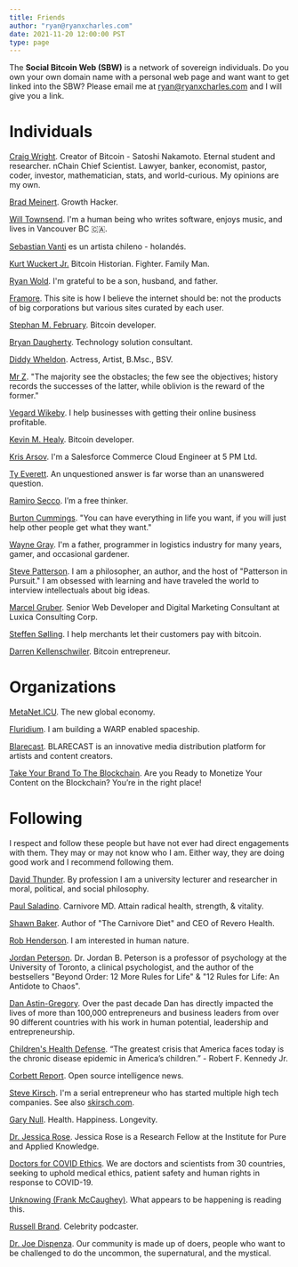 ```yaml
---
title: Friends
author: "ryan@ryanxcharles.com"
date: 2021-11-20 12:00:00 PST
type: page
---
```


The **Social Bitcoin Web (SBW)** is a network of sovereign individuals. Do you own your own domain name with a personal web page and want want to get linked into the SBW? Please email me at ryan@ryanxcharles.com and I will give you a link.

# Individuals

[Craig Wright](https://craigwright.net). Creator of Bitcoin - Satoshi Nakamoto. Eternal student and researcher. nChain Chief Scientist. Lawyer, banker, economist, pastor, coder, investor, mathematician, stats, and world-curious. My opinions are my own.

[Brad Meinert](https://bigbadbrad.com). Growth Hacker.

[Will Townsend](https://will.townsend.io). I'm a human being who writes software, enjoys music, and lives in Vancouver BC 🇨🇦.

[Sebastian Vanti](https://sebastianvanti.com) es un artista chileno - holandés.

[Kurt Wuckert Jr.](https://kurtwuckertjr.com) Bitcoin Historian. Fighter. Family Man.

[Ryan Wold](https://www.ryanwold.net). I'm grateful to be a son, husband, and father.

[Framore](http://framore.net). This site is how I believe the internet should be: not the products of big corporations but various sites curated by each user.

[Stephan M. February](https://february.sg). Bitcoin developer.

[Bryan Daugherty](https://bryandaugherty.net). Technology solution consultant.

[Diddy Wheldon](https://www.diddywheldon.co.uk). Actress, Artist, B.Msc., BSV.

[Mr Z](https://mrz1818.com). "The majority see the obstacles; the few see the objectives; history records the successes of the latter, while oblivion is the reward of the former."

[Vegard Wikeby](https://vegardwikeby.com). I help businesses with getting their online business profitable.

[Kevin M. Healy](https://kevinmhealy.com). Bitcoin developer.

[Kris Arsov](https://www.arsov.bg/). I'm a Salesforce Commerce Cloud Engineer at 5 PM Ltd.

[Ty Everett](https://tyeverett.com/). An unquestioned answer is far worse than an unanswered question.

[Ramiro Secco](https://ramirosecco.com). I’m a free thinker.

[Burton Cummings](https://burtoncummings.io). "You can have everything in life you want, if you will just help other people get what they want."

[Wayne Gray](http://wayneg.net). I'm a father, programmer in logistics industry for many years, gamer, and occasional gardener.

[Steve Patterson](http://steve-patterson.com). I am a philosopher, an author, and the host of "Patterson in Pursuit." I am obsessed with learning and have traveled the world to interview intellectuals about big ideas.

[Marcel Gruber](https://www.marcelgruber.ca). Senior Web Developer and Digital Marketing Consultant at Luxica Consulting Corp.

[Steffen Sølling](https://bitcoinsteffen.com/). I help merchants let their customers pay with bitcoin.

[Darren Kellenschwiler](https://www.kschw.com). Bitcoin entrepreneur.

# Organizations

[MetaNet.ICU](https://metanet.icu). The new global economy.

[Fluridium](http://www.fluridium.com). I am building a WARP enabled spaceship.

[Blarecast](https://blarecast.com). BLARECAST is an innovative media distribution platform for artists and content creators.

[Take Your Brand To The Blockchain](https://www.takeyourbrandtotheblockchain.com). Are you Ready to Monetize Your Content on the Blockchain? You’re in the right place!

# Following

I respect and follow these people but have not ever had direct engagements with them. They may or may not know who I am. Either way, they are doing good work and I recommend following them.

[David Thunder](http://www.davidthunder.com). By profession I am a university lecturer and researcher in moral, political, and social philosophy.

[Paul Saladino](https://carnivoremd.com). Carnivore MD. Attain radical health, strength, & vitality.

[Shawn Baker](https://shawn-baker.com). Author of "The Carnivore Diet" and CEO of Revero Health.

[Rob Henderson](https://www.robkhenderson.com). I am interested in human nature.

[Jordan Peterson](https://www.jordanbpeterson.com). Dr. Jordan B. Peterson is a professor of psychology at the University of Toronto, a clinical psychologist, and the author of the bestsellers "Beyond Order: 12 More Rules for Life" & "12 Rules for Life: An Antidote to Chaos".

[Dan Astin-Gregory](https://www.danjgregory.com). Over the past decade Dan has directly impacted the lives of more than 100,000 entrepreneurs and business leaders from over 90 different countries with his work in human potential, leadership and entrepreneurship.

[Children's Health Defense](https://childrenshealthdefense.org). “The greatest crisis that America faces today is the chronic disease epidemic in America’s children.” - Robert F. Kennedy Jr.

[Corbett Report](http://corbettreport.com). Open source intelligence news.

[Steve Kirsch](https://www.skirsch.io). I'm a serial entrepreneur who has started multiple high tech companies. See also [skirsch.com](https://www.skirsch.com).

[Gary Null](https://garynull.com). Health. Happiness. Longevity.

[Dr. Jessica Rose](https://i-do-not-consent.netlify.app). Jessica Rose is a Research Fellow at the Institute for Pure and Applied Knowledge.

[Doctors for COVID Ethics](https://doctors4covidethics.org). We are doctors and scientists from 30 countries, seeking to uphold medical ethics, patient safety and human rights in response to COVID-19.

[Unknowing (Frank McCaughey)](https://www.unknowing.life/). What appears to be happening is reading this.

[Russell Brand](https://www.russellbrand.com). Celebrity podcaster.

[Dr. Joe Dispenza](https://drjoedispenza.com). Our community is made up of doers, people who want to be challenged to do the uncommon, the supernatural, and the mystical.